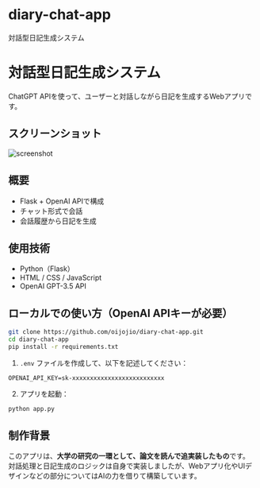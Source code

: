 # diary-chat-app
対話型日記生成システム

# 対話型日記生成システム

ChatGPT APIを使って、ユーザーと対話しながら日記を生成するWebアプリです。

## スクリーンショット
![screenshot](https://github.com/user-attachments/assets/02ab330a-c10d-4655-8775-9583bd8d11d0)

## 概要

- Flask + OpenAI APIで構成
- チャット形式で会話
- 会話履歴から日記を生成

## 使用技術

- Python（Flask）
- HTML / CSS / JavaScript
- OpenAI GPT-3.5 API

## ローカルでの使い方（OpenAI APIキーが必要）

```bash
git clone https://github.com/oijojio/diary-chat-app.git
cd diary-chat-app
pip install -r requirements.txt
```

1. `.env` ファイルを作成して、以下を記述してください：

```
OPENAI_API_KEY=sk-xxxxxxxxxxxxxxxxxxxxxxxxxx
```

2. アプリを起動：

```bash
python app.py
```

## 制作背景

このアプリは、**大学の研究の一環として、論文を読んで追実装したもの**です。
対話処理と日記生成のロジックは自身で実装しましたが、Webアプリ化やUIデザインなどの部分についてはAIの力を借りて構築しています。
